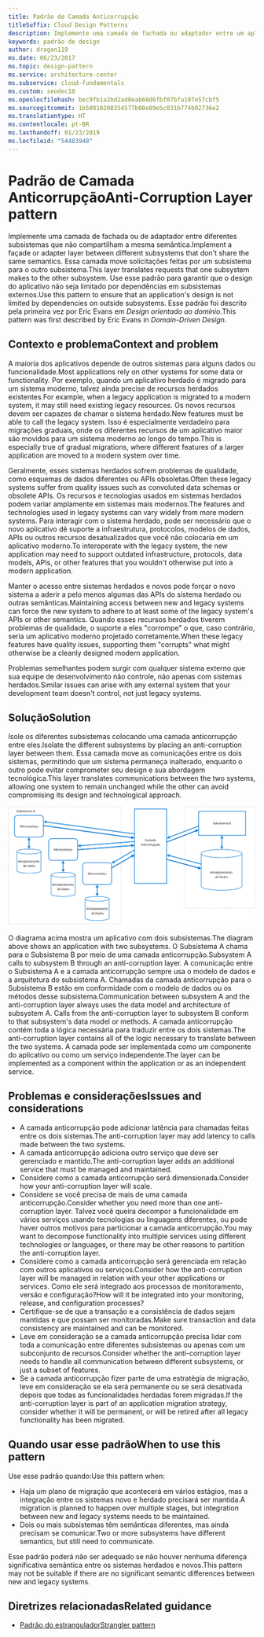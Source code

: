 ```yaml
---
title: Padrão de Camada Anticorrupção
titleSuffix: Cloud Design Patterns
description: Implemente uma camada de fachada ou adaptador entre um aplicativo moderno e um sistema herdado.
keywords: padrão de design
author: dragon119
ms.date: 06/23/2017
ms.topic: design-pattern
ms.service: architecture-center
ms.subservice: cloud-fundamentals
ms.custom: seodec18
ms.openlocfilehash: bec9fb1a2bd2ad8eab68d6fbf07bfa197e57cbf5
ms.sourcegitcommit: 1b50810208354577b00e89e5c031b774b02736e2
ms.translationtype: HT
ms.contentlocale: pt-BR
ms.lasthandoff: 01/23/2019
ms.locfileid: "54483948"
---
```

# <a name="anti-corruption-layer-pattern"></a><span data-ttu-id="e7cfe-104">Padrão de Camada Anticorrupção</span><span class="sxs-lookup"><span data-stu-id="e7cfe-104">Anti-Corruption Layer pattern</span></span>

<span data-ttu-id="e7cfe-105">Implemente uma camada de fachada ou de adaptador entre diferentes subsistemas que não compartilham a mesma semântica.</span><span class="sxs-lookup"><span data-stu-id="e7cfe-105">Implement a façade or adapter layer between different subsystems that don't share the same semantics.</span></span> <span data-ttu-id="e7cfe-106">Essa camada move solicitações feitas por um subsistema para o outro subsistema.</span><span class="sxs-lookup"><span data-stu-id="e7cfe-106">This layer translates requests that one subsystem makes to the other subsystem.</span></span> <span data-ttu-id="e7cfe-107">Use esse padrão para garantir que o design do aplicativo não seja limitado por dependências em subsistemas externos.</span><span class="sxs-lookup"><span data-stu-id="e7cfe-107">Use this pattern to ensure that an application's design is not limited by dependencies on outside subsystems.</span></span> <span data-ttu-id="e7cfe-108">Esse padrão foi descrito pela primeira vez por Eric Evans em *Design orientado ao domínio*.</span><span class="sxs-lookup"><span data-stu-id="e7cfe-108">This pattern was first described by Eric Evans in *Domain-Driven Design*.</span></span>

## <a name="context-and-problem"></a><span data-ttu-id="e7cfe-109">Contexto e problema</span><span class="sxs-lookup"><span data-stu-id="e7cfe-109">Context and problem</span></span>

<span data-ttu-id="e7cfe-110">A maioria dos aplicativos depende de outros sistemas para alguns dados ou funcionalidade.</span><span class="sxs-lookup"><span data-stu-id="e7cfe-110">Most applications rely on other systems for some data or functionality.</span></span> <span data-ttu-id="e7cfe-111">Por exemplo, quando um aplicativo herdado é migrado para um sistema moderno, talvez ainda precise de recursos herdados existentes.</span><span class="sxs-lookup"><span data-stu-id="e7cfe-111">For example, when a legacy application is migrated to a modern system, it may still need existing legacy resources.</span></span> <span data-ttu-id="e7cfe-112">Os novos recursos devem ser capazes de chamar o sistema herdado.</span><span class="sxs-lookup"><span data-stu-id="e7cfe-112">New features must be able to call the legacy system.</span></span> <span data-ttu-id="e7cfe-113">Isso é especialmente verdadeiro para migrações graduais, onde os diferentes recursos de um aplicativo maior são movidos para um sistema moderno ao longo do tempo.</span><span class="sxs-lookup"><span data-stu-id="e7cfe-113">This is especially true of gradual migrations, where different features of a larger application are moved to a modern system over time.</span></span>

<span data-ttu-id="e7cfe-114">Geralmente, esses sistemas herdados sofrem problemas de qualidade, como esquemas de dados diferentes ou APIs obsoletas.</span><span class="sxs-lookup"><span data-stu-id="e7cfe-114">Often these legacy systems suffer from quality issues such as convoluted data schemas or obsolete APIs.</span></span> <span data-ttu-id="e7cfe-115">Os recursos e tecnologias usados em sistemas herdados podem variar amplamente em sistemas mais modernos.</span><span class="sxs-lookup"><span data-stu-id="e7cfe-115">The features and technologies used in legacy systems can vary widely from more modern systems.</span></span> <span data-ttu-id="e7cfe-116">Para interagir com o sistema herdado, pode ser necessário que o novo aplicativo dê suporte a infraestrutura, protocolos, modelos de dados, APIs ou outros recursos desatualizados que você não colocaria em um aplicativo moderno.</span><span class="sxs-lookup"><span data-stu-id="e7cfe-116">To interoperate with the legacy system, the new application may need to support outdated infrastructure, protocols, data models, APIs, or other features that you wouldn't otherwise put into a modern application.</span></span>

<span data-ttu-id="e7cfe-117">Manter o acesso entre sistemas herdados e novos pode forçar o novo sistema a aderir a pelo menos algumas das APIs do sistema herdado ou outras semânticas.</span><span class="sxs-lookup"><span data-stu-id="e7cfe-117">Maintaining access between new and legacy systems can force the new system to adhere to at least some of the legacy system's APIs or other semantics.</span></span> <span data-ttu-id="e7cfe-118">Quando esses recursos herdados tiverem problemas de qualidade, o suporte a eles "corrompe" o que, caso contrário, seria um aplicativo moderno projetado corretamente.</span><span class="sxs-lookup"><span data-stu-id="e7cfe-118">When these legacy features have quality issues, supporting them "corrupts" what might otherwise be a cleanly designed modern application.</span></span>

<span data-ttu-id="e7cfe-119">Problemas semelhantes podem surgir com qualquer sistema externo que sua equipe de desenvolvimento não controle, não apenas com sistemas herdados.</span><span class="sxs-lookup"><span data-stu-id="e7cfe-119">Similar issues can arise with any external system that your development team doesn't control, not just legacy systems.</span></span>

## <a name="solution"></a><span data-ttu-id="e7cfe-120">Solução</span><span class="sxs-lookup"><span data-stu-id="e7cfe-120">Solution</span></span>

<span data-ttu-id="e7cfe-121">Isole os diferentes subsistemas colocando uma camada anticorrupção entre eles.</span><span class="sxs-lookup"><span data-stu-id="e7cfe-121">Isolate the different subsystems by placing an anti-corruption layer between them.</span></span> <span data-ttu-id="e7cfe-122">Essa camada move as comunicações entre os dois sistemas, permitindo que um sistema permaneça inalterado, enquanto o outro pode evitar comprometer seu design e sua abordagem tecnológica.</span><span class="sxs-lookup"><span data-stu-id="e7cfe-122">This layer translates communications between the two systems, allowing one system to remain unchanged while the other can avoid compromising its design and technological approach.</span></span>

![Diagrama do padrão da Camada Anticorrupção](./_images/anti-corruption-layer.png)

<span data-ttu-id="e7cfe-124">O diagrama acima mostra um aplicativo com dois subsistemas.</span><span class="sxs-lookup"><span data-stu-id="e7cfe-124">The diagram above shows an application with two subsystems.</span></span> <span data-ttu-id="e7cfe-125">O Subsistema A chama para o Subsistema B por meio de uma camada anticorrupção.</span><span class="sxs-lookup"><span data-stu-id="e7cfe-125">Subsystem A calls to subsystem B through an anti-corruption layer.</span></span> <span data-ttu-id="e7cfe-126">A comunicação entre o Subsistema A e a camada anticorrupção sempre usa o modelo de dados e a arquitetura do subsistema A. Chamadas da camada anticorrupção para o Subsistema B estão em conformidade com o modelo de dados ou os métodos desse subsistema.</span><span class="sxs-lookup"><span data-stu-id="e7cfe-126">Communication between subsystem A and the anti-corruption layer always uses the data model and architecture of subsystem A. Calls from the anti-corruption layer to subsystem B conform to that subsystem's data model or methods.</span></span> <span data-ttu-id="e7cfe-127">A camada anticorrupção contém toda a lógica necessária para traduzir entre os dois sistemas.</span><span class="sxs-lookup"><span data-stu-id="e7cfe-127">The anti-corruption layer contains all of the logic necessary to translate between the two systems.</span></span> <span data-ttu-id="e7cfe-128">A camada pode ser implementada como um componente do aplicativo ou como um serviço independente.</span><span class="sxs-lookup"><span data-stu-id="e7cfe-128">The layer can be implemented as a component within the application or as an independent service.</span></span>

## <a name="issues-and-considerations"></a><span data-ttu-id="e7cfe-129">Problemas e considerações</span><span class="sxs-lookup"><span data-stu-id="e7cfe-129">Issues and considerations</span></span>

- <span data-ttu-id="e7cfe-130">A camada anticorrupção pode adicionar latência para chamadas feitas entre os dois sistemas.</span><span class="sxs-lookup"><span data-stu-id="e7cfe-130">The anti-corruption layer may add latency to calls made between the two systems.</span></span>
- <span data-ttu-id="e7cfe-131">A camada anticorrupção adiciona outro serviço que deve ser gerenciado e mantido.</span><span class="sxs-lookup"><span data-stu-id="e7cfe-131">The anti-corruption layer adds an additional service that must be managed and maintained.</span></span>
- <span data-ttu-id="e7cfe-132">Considere como a camada anticorrupção será dimensionada.</span><span class="sxs-lookup"><span data-stu-id="e7cfe-132">Consider how your anti-corruption layer will scale.</span></span>
- <span data-ttu-id="e7cfe-133">Considere se você precisa de mais de uma camada anticorrupção.</span><span class="sxs-lookup"><span data-stu-id="e7cfe-133">Consider whether you need more than one anti-corruption layer.</span></span> <span data-ttu-id="e7cfe-134">Talvez você queira decompor a funcionalidade em vários serviços usando tecnologias ou linguagens diferentes, ou pode haver outros motivos para particionar a camada anticorrupção.</span><span class="sxs-lookup"><span data-stu-id="e7cfe-134">You may want to decompose functionality into multiple services using different technologies or languages, or there may be other reasons to partition the anti-corruption layer.</span></span>
- <span data-ttu-id="e7cfe-135">Considere como a camada anticorrupção será gerenciada em relação com outros aplicativos ou serviços.</span><span class="sxs-lookup"><span data-stu-id="e7cfe-135">Consider how the anti-corruption layer will be managed in relation with your other applications or services.</span></span> <span data-ttu-id="e7cfe-136">Como ele será integrado aos processos de monitoramento, versão e configuração?</span><span class="sxs-lookup"><span data-stu-id="e7cfe-136">How will it be integrated into your monitoring, release, and configuration processes?</span></span>
- <span data-ttu-id="e7cfe-137">Certifique-se de que a transação e a consistência de dados sejam mantidas e que possam ser monitoradas.</span><span class="sxs-lookup"><span data-stu-id="e7cfe-137">Make sure transaction and data consistency are maintained and can be monitored.</span></span>
- <span data-ttu-id="e7cfe-138">Leve em consideração se a camada anticorrupção precisa lidar com toda a comunicação entre diferentes subsistemas ou apenas com um subconjunto de recursos.</span><span class="sxs-lookup"><span data-stu-id="e7cfe-138">Consider whether the anti-corruption layer needs to handle all communication between different subsystems, or just a subset of features.</span></span>
- <span data-ttu-id="e7cfe-139">Se a camada anticorrupção fizer parte de uma estratégia de migração, leve em consideração se ela será permanente ou se será desativada depois que todas as funcionalidades herdadas forem migradas.</span><span class="sxs-lookup"><span data-stu-id="e7cfe-139">If the anti-corruption layer is part of an application migration strategy, consider whether it will be permanent, or will be retired after all legacy functionality has been migrated.</span></span>

## <a name="when-to-use-this-pattern"></a><span data-ttu-id="e7cfe-140">Quando usar esse padrão</span><span class="sxs-lookup"><span data-stu-id="e7cfe-140">When to use this pattern</span></span>

<span data-ttu-id="e7cfe-141">Use esse padrão quando:</span><span class="sxs-lookup"><span data-stu-id="e7cfe-141">Use this pattern when:</span></span>

- <span data-ttu-id="e7cfe-142">Haja um plano de migração que acontecerá em vários estágios, mas a integração entre os sistemas novo e herdado precisará ser mantida.</span><span class="sxs-lookup"><span data-stu-id="e7cfe-142">A migration is planned to happen over multiple stages, but integration between new and legacy systems needs to be maintained.</span></span>
- <span data-ttu-id="e7cfe-143">Dois ou mais subsistemas têm semânticas diferentes, mas ainda precisam se comunicar.</span><span class="sxs-lookup"><span data-stu-id="e7cfe-143">Two or more subsystems have different semantics, but still need to communicate.</span></span>

<span data-ttu-id="e7cfe-144">Esse padrão poderá não ser adequado se não houver nenhuma diferença significativa semântica entre os sistemas herdados e novos.</span><span class="sxs-lookup"><span data-stu-id="e7cfe-144">This pattern may not be suitable if there are no significant semantic differences between new and legacy systems.</span></span>

## <a name="related-guidance"></a><span data-ttu-id="e7cfe-145">Diretrizes relacionadas</span><span class="sxs-lookup"><span data-stu-id="e7cfe-145">Related guidance</span></span>

- [<span data-ttu-id="e7cfe-146">Padrão do estrangulador</span><span class="sxs-lookup"><span data-stu-id="e7cfe-146">Strangler pattern</span></span>](./strangler.md)
